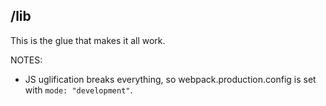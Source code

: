 ## /lib

This is the glue that makes it all work.

NOTES:

- JS uglification breaks everything, so webpack.production.config is set with `mode: "development"`.
